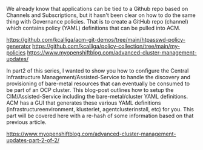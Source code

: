 We already know that applications can be tied to a Github repo based on Channels and Subscriptions, but it hasn't been clear on how to do the same thing with Governance policies.  That is to create a GitHub repo (channel) which contains policy (YAML) definitions that can be pulled into ACM.

https://github.com/kcalliga/acm-git-demos/tree/main/htpasswd-policy-generator
https://github.com/kcalliga/policy-collection/tree/main/my-policies
https://www.myopenshiftblog.com/advanced-cluster-management-updates/

In part2 of this series, I wanted to show you how to configure the Central Infrastructure Management/Assisted-Service to handle the discovery and provisioning of bare-metal resources that can eventually be consumed to be part of an OCP cluster.  This blog-post outlines how to setup the CIM/Assisted-Service including the bare-metal/cluster YAML definitions.  ACM has a GUI that generates these various YAML definitions (infrastructureenvironment, klusterlet, agentclusterinstall, etc) for you. This part will be covered here with a re-hash of some information based on that previous article.

https://www.myopenshiftblog.com/advanced-cluster-management-updates-part-2-of-2/

